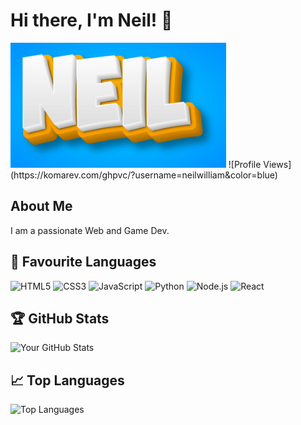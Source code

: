 # Hi there, I'm Neil! 👋
<img src="https://github.com/neilwilliam/neilwilliam/blob/main/Neil-6-22-2024.gif" width="auto" height="200" alt="Alt Text">
![Profile Views](https://komarev.com/ghpvc/?username=neilwilliam&color=blue)

## About Me

I am a passionate Web and Game Dev. 


## 🔧 Favourite Languages

![HTML5](https://img.shields.io/badge/-HTML5-E34F26?style=flat-square&logo=html5&logoColor=white)
![CSS3](https://img.shields.io/badge/-CSS3-1572B6?style=flat-square&logo=css3)
![JavaScript](https://img.shields.io/badge/-JavaScript-000?&logo=JavaScript)
![Python](https://img.shields.io/badge/-Python-000?&logo=Python)
![Node.js](https://img.shields.io/badge/-Node.js-000?&logo=node.js)
![React](https://img.shields.io/badge/-React-000?&logo=React)

## 🏆 GitHub Stats

![Your GitHub Stats](https://github-readme-stats.vercel.app/api?username=neilwilliam&show_icons=true&theme=radical)

## 📈 Top Languages

![Top Languages](https://github-readme-stats.vercel.app/api/top-langs/?username=neilwilliam&layout=compact&theme=radical)

